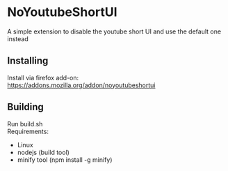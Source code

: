 # NoYoutubeShortUI
A simple extension to disable the youtube short UI and use the default one instead
## Installing
Install via firefox add-on: https://addons.mozilla.org/addon/noyoutubeshortui
## Building
Run build.sh  
Requirements:
- Linux
- nodejs (build tool)
- minify tool (npm install -g minify)
